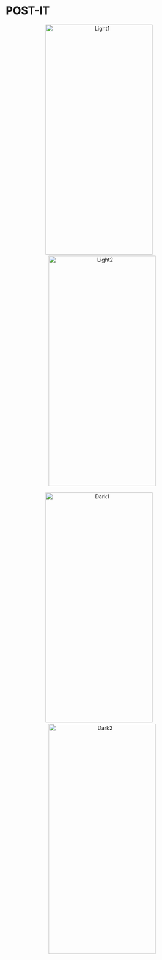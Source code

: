 # POST-IT
<p align="center">
  <img src="https://github.com/prasidhgopalanchan/POST-IT/assets/92362239/a237ff9c-a6a3-4488-a7f2-0758a714fbf5" alt="Light1" width="280px" height="600px">&nbsp;&nbsp;&nbsp;&nbsp;
  <img src="https://github.com/prasidhgopalanchan/POST-IT/assets/92362239/21b0d835-9c3f-4f04-b3dc-e4e134a019f1" alt="Light2" width="280px" height="600px">
<br><br>
  <img src="https://github.com/prasidhgopalanchan/POST-IT/assets/92362239/c63faf6d-d0fd-49eb-b132-30c063eb3758" alt="Dark1" width="280px" height="600px">&nbsp;&nbsp;&nbsp;&nbsp;
  <img src="https://github.com/prasidhgopalanchan/POST-IT/assets/92362239/f9b66cc4-39a9-4703-b215-1d1e8b43ffe1" alt="Dark2" width="280px" height="600px">
</p>
